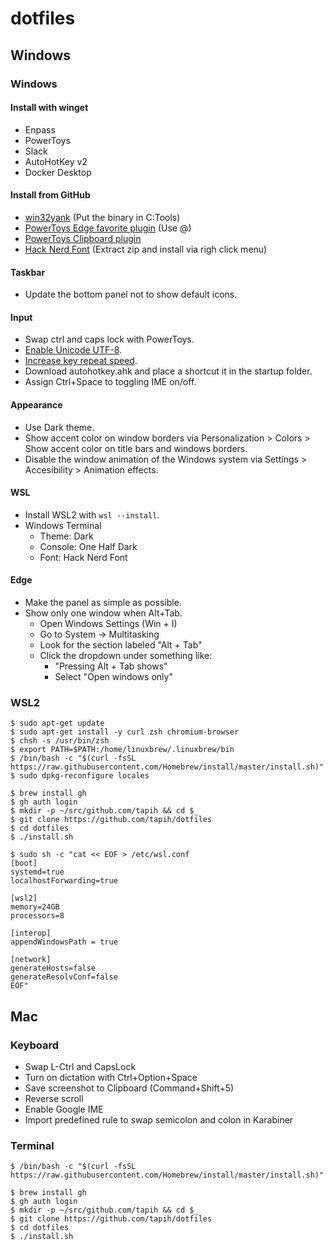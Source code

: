 # dotfiles

## Windows

### Windows

#### Install with winget

- Enpass
- PowerToys
- Slack
- AutoHotKey v2
- Docker Desktop

#### Install from GitHub

- [win32yank](https://github.com/equalsraf/win32yank) (Put the binary in C:Tools)
- [PowerToys Edge favorite plugin](https://github.com/davidegiacometti/PowerToys-Run-EdgeFavorite) (Use @)
- [PowerToys Clipboard plugin](https://github.com/CoreyHayward/PowerToys-Run-ClipboardManager)
- [Hack Nerd Font](https://www.nerdfonts.com/font-downloads) (Extract zip and install via righ click menu)

#### Taskbar

- Update the bottom panel not to show default icons.

#### Input

- Swap ctrl and caps lock with PowerToys.
- [Enable Unicode UTF-8](https://togeonet.co.jp/post-13850).
- [Increase key repeat speed](https://www.pasoble.jp/windows/10/keyboard-sokudo-settei.html).
- Download autohotkey.ahk and place a shortcut it in the startup folder.
- Assign Ctrl+Space to toggling IME on/off.

#### Appearance

- Use Dark theme.
- Show accent color on window borders via Personalization > Colors > Show accent color on title bars and windows borders.
- Disable the window animation of the Windows system via Settings > Accesibility > Animation effects.

#### WSL

- Install WSL2 with `wsl --install`.
- Windows Terminal
  - Theme: Dark
  - Console: One Half Dark
  - Font: Hack Nerd Font

#### Edge

- Make the panel as simple as possible.
- Show only one window when Alt+Tab.
  - Open Windows Settings (Win + I)
  - Go to System → Multitasking
  - Look for the section labeled "Alt + Tab"
  - Click the dropdown under something like:
    - "Pressing Alt + Tab shows"
    - Select "Open windows only"

### WSL2

```console
$ sudo apt-get update
$ sudo apt-get install -y curl zsh chromium-browser
$ chsh -s /usr/bin/zsh
$ export PATH=$PATH:/home/linuxbrew/.linuxbrew/bin
$ /bin/bash -c "$(curl -fsSL https://raw.githubusercontent.com/Homebrew/install/master/install.sh)"
$ sudo dpkg-reconfigure locales

$ brew install gh
$ gh auth login
$ mkdir -p ~/src/github.com/tapih && cd $_
$ git clone https://github.com/tapih/dotfiles
$ cd dotfiles
$ ./install.sh

$ sudo sh -c "cat << EOF > /etc/wsl.conf
[boot]
systemd=true
localhostForwarding=true

[wsl2]
memory=24GB
processors=8

[interop]
appendWindowsPath = true

[network]
generateHosts=false
generateResolvConf=false
EOF"
```

## Mac

### Keyboard

- Swap L-Ctrl and CapsLock
- Turn on dictation with Ctrl+Option+Space
- Save screenshot to Clipboard (Command+Shift+5)
- Reverse scroll
- Enable Google IME
- Import predefined rule to swap semicolon and colon in Karabiner

### Terminal

```console
$ /bin/bash -c "$(curl -fsSL https://raw.githubusercontent.com/Homebrew/install/master/install.sh)"

$ brew install gh
$ gh auth login
$ mkdir -p ~/src/github.com/tapih && cd $_
$ git clone https://github.com/tapih/dotfiles
$ cd dotfiles
$ ./install.sh
```

